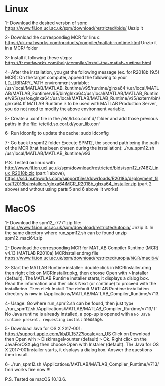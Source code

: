 Linux
=====

1- Download the desired version of spm: https://www.fil.ion.ucl.ac.uk/spm/download/restricted/bids/
Unzip it

2- Download the corresponding MCR for linux: https://uk.mathworks.com/products/compiler/matlab-runtime.html
Unzip it in a MCR/ folder 

3- Install it following these steps:
https://fr.mathworks.com/help/compiler/install-the-matlab-runtime.html

4- After the installation, you get the following message (ex. for R2018b (9.5) MCR):
On the target computer, append the following to your LD_LIBRARY_PATH environment variable: 
/usr/local/MATLAB/MATLAB_Runtime/v95/runtime/glnxa64:/usr/local/MATLAB/MATLAB_Runtime/v95/bin/glnxa64:/usr/local/MATLAB/MATLAB_Runtime/v95/sys/os/glnxa64:/usr/local/MATLAB/MATLAB_Runtime/v95/extern/bin/glnxa64
If MATLAB Runtime is to be used with MATLAB Production Server, you do not need to modify the above environment variable.

5- Create a .conf file in the /etc/ld.so.conf.d/ folder and add those previous paths in the file:
/etc/ld.so.conf.d/your_lib.conf

6- Run ldconfig to update the cache:
sudo ldconfig

7- Go back to spm12 folder
Execute SPM12, the second path being the path of the MCR (that has been chosen during the installation):
./run_spm12.sh /usr/local/MATLAB/MATLAB_Runtime/v93

P.S. Tested on linux with http://www.fil.ion.ucl.ac.uk/spm/download/restricted/bids/spm12_r7487_Linux_R2018b.zip (part 1 above), https://ssd.mathworks.com/supportfiles/downloads/R2018b/deployment_files/R2018b/installers/glnxa64/MCR_R2018b_glnxa64_installer.zip (part 2 above) and without using parts 5 and 6 above: It works!

MacOS
=====

1- Download the spm12_r7771.zip file: https://www.fil.ion.ucl.ac.uk/spm/download/restricted/utopia/
Unzip it. In the same directory where run_spm12.sh can be found unzip spm12_maci64.zip

2- Download the corresponding MCR for MATLAB Compiler Runtime (MCR) v4.13 (MATLAB R2010a) MCRInstaller.dmg file: https://www.fil.ion.ucl.ac.uk/spm/download/restricted/utopia/MCR/maci64/

3- Start the MATLAB Runtime installer: double click in MCRInstaller.dmg then right click on  MCRInstaller.pkg, then choose Open with > Installer (default). The MATLAB Runtime installer starts, it displays a dialog box. Read the information and then click Next (or continue) to proceed with the installation. Then click Install. The default MATLAB Runtime installation directory is now in /Applications/MATLAB/MATLAB_Compiler_Runtime/v713.

4- Usage: Go where run_spm12.sh can be found, then just type ./run_spm12.sh /Applications/MATLAB/MATLAB_Compiler_Runtime/v713/
If No Java runtime is already installed, a pop-up is opened with a `No Java runtime present, requesting install` message.

5- Download Java for OS X 2017-001: https://support.apple.com/kb/DL1572?locale=en_US
Click on Download then Open with > DiskImageMounter (default) > Ok.
Right click on the JavaForOSX.pkg then choose Open with Installer (default).
The Java for OS X 2017-001installer starts, it displays a dialog box. Answer the questions  then install.

6- ./run_spm12.sh /Applications/MATLAB/MATLAB_Compiler_Runtime/v713/ fmri works fine now !!!

P.S. Tested on macOS 10.13.6.
